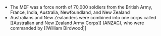 
- The MEF was a force north of 70,000 soldiers from the British Army, France, India, Australia, Newfoundland, and New Zealand
- Australians and New Zealanders were combined into one corps called [[Australian and New Zealand Army Corps]] (ANZAC), who were commanded by [[William Birdwood]]